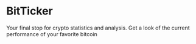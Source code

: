 # BitTicker
Your final stop for crypto statistics and analysis. Get a look of the current performance of your favorite bitcoin
